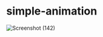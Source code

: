 # simple-animation
![Screenshot (142)](https://user-images.githubusercontent.com/55022376/93291978-15590500-f802-11ea-83c3-732fcb6656a1.png)
